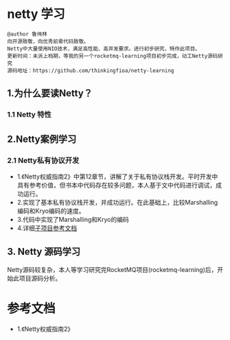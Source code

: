 # netty 学习
```
@author 鲁伟林
向开源致敬，向优秀前辈代码致敬。
Netty中大量使用NIO技术，满足高性能、高并发要求。进行初步研究，特作此项目。
更新时间：未派上档期，等我的另一个rocketmq-learning项目初步完成，动工Netty源码研究
源码地址：https://github.com/thinkingfioa/netty-learning
```

## 1.为什么要读Netty？

### 1.1 Netty 特性

## 2.Netty案例学习

### 2.1 Netty私有协议开发
- 1.《Netty权威指南2》中第12章节，讲解了关于私有协议栈开发。平时开发中具有参考价值，但书本中代码存在较多问题，本人基于文中代码进行调试，成功运行。
- 2.实现了基本私有协议栈开发，并成功运行。在此基础上，比较Marshalling编码和Kryo编码的速度。
- 3.代码中实现了Marshalling和Kryo的编码
- 4.详细[子项目参考文档](https://github.com/thinkingfioa/netty-learning/tree/master/netty-private-protocol)

## 3. Netty 源码学习
Netty源码较复杂，本人等学习研究完RocketMQ项目(rocketmq-learning)后，开始此项目源码分析。

# 参考文档
- 1.《Netty权威指南2》